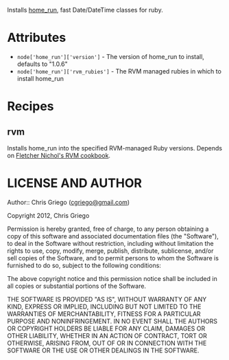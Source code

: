 Installs [home_run][home_run], fast Date/DateTime classes for ruby.

[chef-home_run]: https://github.com/cgriego/chef-home_run
[home_run]: https://github.com/jeremyevans/home_run
[chef-rvm]: https://github.com/fnichol/chef-rvm

# Attributes

* `node['home_run']['version']`    - The version of home_run to install, defaults to "1.0.6"
* `node['home_run']['rvm_rubies']` - The RVM managed rubies in which to install home_run

# Recipes

## rvm

Installs home_run into the specified RVM-managed Ruby versions. Depends
on [Fletcher Nichol's RVM cookbook][chef-rvm].

# LICENSE AND AUTHOR

Author:: Chris Griego (<cgriego@gmail.com>)

Copyright 2012, Chris Griego

Permission is hereby granted, free of charge, to any person obtaining
a copy of this software and associated documentation files (the
"Software"), to deal in the Software without restriction, including
without limitation the rights to use, copy, modify, merge, publish,
distribute, sublicense, and/or sell copies of the Software, and to
permit persons to whom the Software is furnished to do so, subject to
the following conditions:

The above copyright notice and this permission notice shall be
included in all copies or substantial portions of the Software.

THE SOFTWARE IS PROVIDED "AS IS", WITHOUT WARRANTY OF ANY KIND,
EXPRESS OR IMPLIED, INCLUDING BUT NOT LIMITED TO THE WARRANTIES OF
MERCHANTABILITY, FITNESS FOR A PARTICULAR PURPOSE AND
NONINFRINGEMENT. IN NO EVENT SHALL THE AUTHORS OR COPYRIGHT HOLDERS BE
LIABLE FOR ANY CLAIM, DAMAGES OR OTHER LIABILITY, WHETHER IN AN ACTION
OF CONTRACT, TORT OR OTHERWISE, ARISING FROM, OUT OF OR IN CONNECTION
WITH THE SOFTWARE OR THE USE OR OTHER DEALINGS IN THE SOFTWARE.
